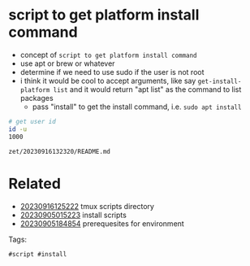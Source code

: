 # script to get platform install command

- concept of `script to get platform install command`
- use apt or brew or whatever
- determine if we need to use sudo if the user is not root
- i think it would be cool to accept arguments, like say `get-install-platform list` and it would return "apt list" as the command to list packages
  - pass "install" to get the install command, i.e. `sudo apt install`

```bash
# get user id
id -u
1000
```

` zet/20230916132320/README.md `

# Related

- [20230916125222](/zet/20230916125222/README.md) tmux scripts directory
- [20230905015223](/zet/20230905015223/README.md) install scripts
- [20230905184854](/zet/20230905184854/README.md) prerequesites for environment

Tags:

    #script #install
